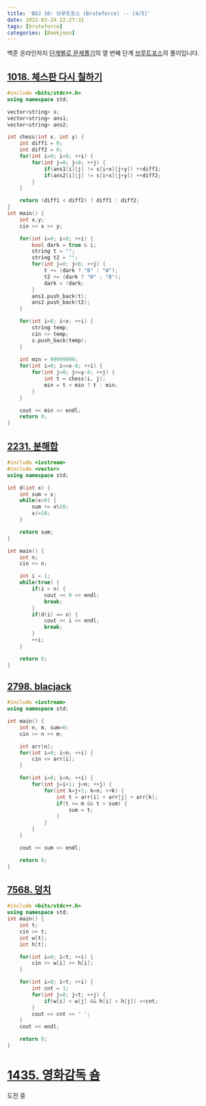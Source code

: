 ```yaml
---
title: 'BOJ 10: 브루트포스 (Bruteforce) -- [4/5]'
date: 2022-03-24 22:27:31
tags: [bruteforce]
categories: [Baekjoon]
---
```


백준 온라인저지 [단계별로 문제풀기](https://www.acmicpc.net/step)의 열 번째 단계 [브루트포스](https://www.acmicpc.net/step/22)의 풀이입니다.

## [1018. 체스판 다시 칠하기](https://www.acmicpc.net/problem/1018)

```cpp
#include <bits/stdc++.h>
using namespace std;

vector<string> s;
vector<string> ans1;
vector<string> ans2;

int chess(int x, int y) {
    int diff1 = 0;
    int diff2 = 0;
    for(int i=0; i<8; ++i) {
        for(int j=0; j<8; ++j) {
            if(ans1[i][j] != s[i+x][j+y]) ++diff1;
            if(ans2[i][j] != s[i+x][j+y]) ++diff2;
        }
    }

    return (diff1 < diff2) ? diff1 : diff2;
}
int main() {
    int x,y;
    cin >> x >> y;

    for(int i=0; i<8; ++i) {
        bool dark = true & i;
        string t = "";
        string t2 = "";
        for(int j=0; j<8; ++j) {
            t += (dark ? "B" : "W");
            t2 += (dark ? "W" : "B");
            dark = !dark;
        }
        ans1.push_back(t);
        ans2.push_back(t2);
    }

    for(int i=0; i<x; ++i) {
        string temp;
        cin >> temp;
        s.push_back(temp);
    }
    
    int min = 99999999;
    for(int i=0; i<=x-8; ++i) {
        for(int j=0; j<=y-8; ++j) {
            int t = chess(i, j);
            min = t < min ? t : min;
        }
    }

    cout << min << endl;
    return 0;
}
```

## [2231. 분해합](https://www.acmicpc.net/problem/2231)

```cpp
#include <iostream>
#include <vector>
using namespace std;

int d(int x) {
    int sum = x;
    while(x>0) {
        sum += x%10;
        x/=10;
    }

    return sum;
}

int main() {
    int n;
    cin >> n;

    int i = 1;
    while(true) {
        if(i > n) {
            cout << 0 << endl;
            break;
        }
        if(d(i) == n) {
            cout << i << endl;
            break;
        }
        ++i;
    }

    return 0;
}
```

## [2798. blacjack](https://www.acmicpc.net/problem/2798)

```cpp
#include <iostream>
using namespace std;

int main() {
    int n, m, sum=0;
    cin >> n >> m;

    int arr[n];
    for(int i=0; i<n; ++i) {
        cin >> arr[i];
    }

    for(int i=0; i<n; ++i) {
        for(int j=i+1; j<n; ++j) {
            for(int k=j+1; k<n; ++k) {
                int t = arr[i] + arr[j] + arr[k];
                if(t <= m && t > sum) {
                    sum = t;
                }
            }
        }
    }

    cout << sum << endl;

    return 0;
}
```

## [7568. 덩치](https://www.acmicpc.net/problem/7568)

```cpp
#include <bits/stdc++.h>
using namespace std;
int main() {
    int t;
    cin >> t;
    int w[t];
    int h[t];

    for(int i=0; i<t; ++i) {
        cin >> w[i] >> h[i];
    }

    for(int i=0; i<t; ++i) {
        int cnt = 1;
        for(int j=0; j<t; ++j) {
            if(w[i] < w[j] && h[i] < h[j]) ++cnt;
        }
        cout << cnt << ' ';
    }
    cout << endl;

    return 0;
}
```

# [1435. 영화감독 숌](https://www.acmicpc.net/problem/1436)

도전 중